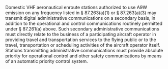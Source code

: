 Domestic VHF aeronautical enroute stations authorized to use A9W emission on any frequency listed in § 87.263(a)(1) or § 87.263(a)(3) may transmit digital administrative communications on a secondary basis, in addition to the operational and control communications routinely permitted under § 87.261(a) above. Such secondary administrative communications must directly relate to the business of a participating aircraft operator in providing travel and transportation services to the flying public or to the travel, transportation or scheduling activities of the aircraft operator itself. Stations transmitting administrative communications must provide absolute priority for operational control and other safety communications by means of an automatic priority control system.

